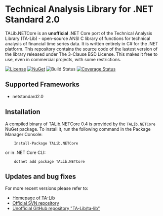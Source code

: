 # Technical Analysis Library for .NET Standard 2.0

TALib.NETCore is an **unofficial** .NET Core port of the Technical Analysis Library (TA-Lib) - open-source ANSI C library of functions for technical analysis of financial time series data. It is written entirely in C# for the .NET platform. This repository contains the source code of the lastest version of the library released under The 3-Clause BSD License. This makes it free to use, even in commercial projects, with some restrictions.

[![License](https://img.shields.io/github/license/hmG3/TA-Lib.NETCore?logo=open-source-initiative)](https://opensource.org/licenses/LGPL-3.0)
[![NuGet](https://img.shields.io/nuget/v/TALib.NETCore.svg?logo=nuget)](https://nuget.org/packages/TALib.NETCore)
![Build Status](https://github.com/hmG3/TA-Lib.NETCore/workflows/.NET%20Core/badge.svg)
[![Coverage Status](https://codecov.io/gh/hmG3/TA-Lib.NETCore/branch/master/graph/badge.svg)](https://codecov.io/gh/hmG3/TA-Lib.NETCore)

## Supported Frameworks

- netstandard2.0

## Installation

A compiled binary of TALib.NETCore 0.4 is provided by the `TALib.NETCore` NuGet package. To install it, run the following command in the Package Manager Console:

```shell
    Install-Package TALib.NETCore
```

or in .NET Core CLI:

```shell
    dotnet add package TALib.NETCore
```

## Updates and bug fixes

For more recent versions please refer to:

- [Homepage of TA-Lib](https://ta-lib.org/)
- [Official SVN repository](https://svn.code.sf.net/p/ta-lib/code/trunk/ta-lib/c/)
- [Unofficial GitHub repository "TA-Lib/ta-lib"](https://github.com/TA-Lib/ta-lib)
